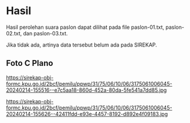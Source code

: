 # Hasil

Hasil perolehan suara paslon dapat dilihat pada file paslon-01.txt, paslon-02.txt, dan paslon-03.txt.

Jika tidak ada, artinya data tersebut belum ada pada SIREKAP.

## Foto C Plano

https://sirekap-obj-formc.kpu.go.id/2bcf/pemilu/ppwp/31/75/06/10/06/3175061006045-20240214-155516--e7c5aa18-860d-452a-80da-5fe541a7dd85.jpg

https://sirekap-obj-formc.kpu.go.id/2bcf/pemilu/ppwp/31/75/06/10/06/3175061006045-20240214-155626--42411fdd-e93e-4457-8192-d892e4f09183.jpg
